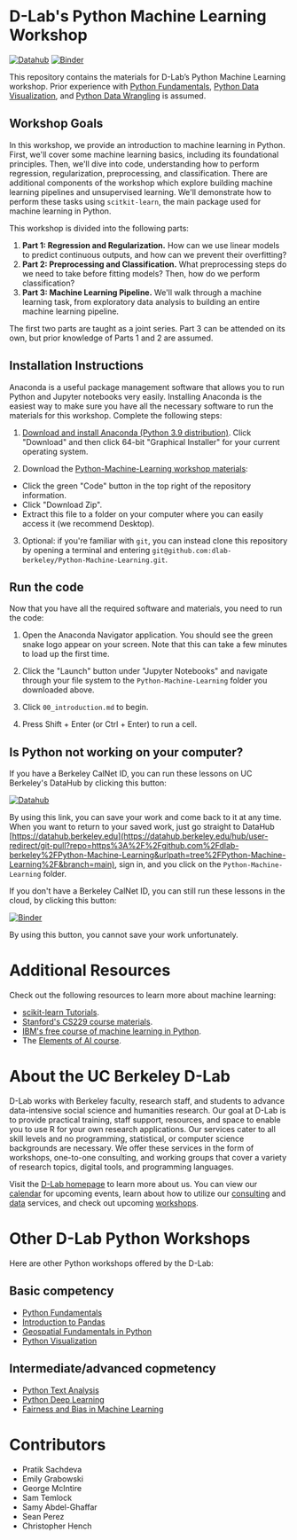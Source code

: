 # D-Lab's Python Machine Learning Workshop

[![Datahub](https://img.shields.io/badge/launch-datahub-blue)](https://dlab.datahub.berkeley.edu/hub/user-redirect/git-pull?repo=https%3A%2F%2Fgithub.com%2Fdlab-berkeley%2FPython-Machine-Learning&urlpath=lab%2Ftree%2FPython-Machine-Learning%2F&branch=main) [![Binder](http://mybinder.org/badge.svg)](https://mybinder.org/v2/gh/dlab-berkeley/Python-Machine-Learning/HEAD)

This repository contains the materials for D-Lab’s Python Machine Learning workshop. Prior experience with [Python Fundamentals](https://github.com/dlab-berkeley/Python-Fundamentals), [Python Data Visualization](https://github.com/dlab-berkeley/Python-Data-Visualization), and [Python Data Wrangling](https://github.com/dlab-berkeley/Python-Data-Wrangling) is assumed.

## Workshop Goals

In this workshop, we provide an introduction to machine learning in Python. First, we'll cover some machine learning basics, including its foundational principles. Then, we'll dive into code, understanding how to perform regression, regularization, preprocessing, and classification. There are additional components of the workshop which explore building machine learning pipelines and unsupervised learning. We'll demonstrate how to perform these tasks using `scitkit-learn`, the main package used for machine learning in Python.

This workshop is divided into the following parts:

1. **Part 1: Regression and Regularization.** How can we use linear models to predict continuous outputs, and how can we prevent their overfitting?
2. **Part 2: Preprocessing and Classification.** What preprocessing steps do we need to take before fitting models? Then, how do we perform classification?
3. **Part 3: Machine Learning Pipeline.** We'll walk through a machine learning task, from exploratory data analysis to building an entire machine learning pipeline.

The first two parts are taught as a joint series. Part 3 can be attended on its own, but prior knowledge of Parts 1 and 2 are assumed.

## Installation Instructions

Anaconda is a useful package management software that allows you to run Python and Jupyter notebooks very easily. Installing Anaconda is the easiest way to make sure you have all the necessary software to run the materials for this workshop. Complete the following steps:

1. [Download and install Anaconda (Python 3.9 distribution)](https://www.anaconda.com/products/individual). Click "Download" and then click 64-bit "Graphical Installer" for your current operating system.

2. Download the [Python-Machine-Learning workshop materials](https://github.com/dlab-berkeley/Python-Machine-Learning):

* Click the green "Code" button in the top right of the repository information.
* Click "Download Zip".
* Extract this file to a folder on your computer where you can easily access it (we recommend Desktop).

3. Optional: if you're familiar with `git`, you can instead clone this repository by opening a terminal and entering `git@github.com:dlab-berkeley/Python-Machine-Learning.git`.

## Run the code

Now that you have all the required software and materials, you need to run the code:

1. Open the Anaconda Navigator application. You should see the green snake logo appear on your screen. Note that this can take a few minutes to load up the first time. 

2. Click the "Launch" button under "Jupyter Notebooks" and navigate through your file system to the `Python-Machine-Learning` folder you downloaded above.

3. Click `00_introduction.md` to begin.

4. Press Shift + Enter (or Ctrl + Enter) to run a cell.

## Is Python not working on your computer?

If you have a Berkeley CalNet ID, you can run these lessons on UC Berkeley's DataHub by clicking this button:

[![Datahub](https://img.shields.io/badge/launch-datahub-blue)](https://dlab.datahub.berkeley.edu/hub/user-redirect/git-pull?repo=https%3A%2F%2Fgithub.com%2Fdlab-berkeley%2FPython-Machine-Learning&urlpath=lab%2Ftree%2FPython-Machine-Learning%2F&branch=main)

By using this link, you can save your work and come back to it at any time. When you want to return to your saved work, just go straight to DataHub [https://datahub.berkeley.edu](https://datahub.berkeley.edu/hub/user-redirect/git-pull?repo=https%3A%2F%2Fgithub.com%2Fdlab-berkeley%2FPython-Machine-Learning&urlpath=tree%2FPython-Machine-Learning%2F&branch=main), sign in, and you click on the `Python-Machine-Learning` folder.

If you don't have a Berkeley CalNet ID, you can still run these lessons in the cloud, by clicking this button:

[![Binder](http://mybinder.org/badge.svg)](https://mybinder.org/v2/gh/dlab-berkeley/Python-Machine-Learning/main?urlpath=tree)

By using this button, you cannot save your work unfortunately.

# Additional Resources

Check out the following resources to learn more about machine learning:

* [scikit-learn Tutorials](https://scikit-learn.org/stable/tutorial/index.html).
* [Stanford's CS229 course materials](https://cs229.stanford.edu/syllabus.html).
* [IBM's free course of machine learning in Python](https://www.edx.org/course/machine-learning-with-python-a-practical-introduct).
* The [Elements of AI course](https://course.elementsofai.com/).

# About the UC Berkeley D-Lab

D-Lab works with Berkeley faculty, research staff, and students to advance data-intensive social science and humanities research. Our goal at D-Lab is to provide practical training, staff support, resources, and space to enable you to use R for your own research applications. Our services cater to all skill levels and no programming, statistical, or computer science backgrounds are necessary. We offer these services in the form of workshops, one-to-one consulting, and working groups that cover a variety of research topics, digital tools, and programming languages.  

Visit the [D-Lab homepage](https://dlab.berkeley.edu/) to learn more about us. You can view our [calendar](https://dlab.berkeley.edu/events/calendar) for upcoming events, learn about how to utilize our [consulting](https://dlab.berkeley.edu/consulting) and [data](https://dlab.berkeley.edu/data) services, and check out upcoming [workshops](https://dlab.berkeley.edu/events/workshops).

# Other D-Lab Python Workshops

Here are other Python workshops offered by the D-Lab:

## Basic competency

* [Python Fundamentals](https://github.com/dlab-berkeley/python-fundamentals)
* [Introduction to Pandas](https://github.com/dlab-berkeley/introduction-to-pandas)
* [Geospatial Fundamentals in Python](https://github.com/dlab-berkeley/Geospatial-Fundamentals-in-Python)
* [Python Visualization](https://github.com/dlab-berkeley/Python-Data-Visualization)

## Intermediate/advanced copmetency

* [Python Text Analysis](https://github.com/dlab-berkeley/Python-Text-Analysis)
* [Python Deep Learning](https://github.com/dlab-berkeley/Python-Deep-Learning)
* [Fairness and Bias in Machine Learning](https://github.com/dlab-berkeley/fairML)

# Contributors
* Pratik Sachdeva
* Emily Grabowski
* George McIntire
* Sam Temlock
* Samy Abdel-Ghaffar
* Sean Perez
* Christopher Hench
